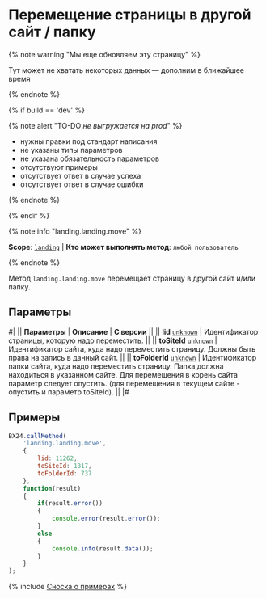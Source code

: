 # Перемещение страницы в другой сайт / папку

{% note warning "Мы еще обновляем эту страницу" %}

Тут может не хватать некоторых данных — дополним в ближайшее время

{% endnote %}

{% if build == 'dev' %}

{% note alert "TO-DO _не выгружается на prod_" %}

- нужны правки под стандарт написания
- не указаны типы параметров
- не указана обязательность параметров
- отсутствуют примеры
- отсутствует ответ в случае успеха
- отсутствует ответ в случае ошибки

{% endnote %}

{% endif %}

{% note info "landing.landing.move" %}

**Scope**: [`landing`](../../../scopes/permissions.md) | **Кто может выполнять метод**: `любой пользователь`

{% endnote %}

Метод `landing.landing.move` перемещает страницу в другой сайт и/или папку.

## Параметры

#|
|| **Параметры** | **Описание** | **С версии** ||
|| **lid**
[`unknown`](../../../data-types.md) | Идентификатор страницы, которую надо переместить. ||
|| **toSiteId**
[`unknown`](../../../data-types.md) | Идентификатор сайта, куда надо переместить страницу. Должны быть права на запись в данный сайт. ||
|| **toFolderId**
[`unknown`](../../../data-types.md) | Идентификатор папки сайта, куда надо переместить страницу. Папка должна находиться в указанном сайте. Для перемещения в корень сайта параметр следует опустить. (для перемещения в текущем сайте - опустить и параметр toSiteId). ||
|#

## Примеры

```js
BX24.callMethod(
    'landing.landing.move',
    {
        lid: 11262,
        toSiteId: 1817,
        toFolderId: 737
    },
    function(result)
    {
        if(result.error())
        {
            console.error(result.error());
        }
        else
        {
            console.info(result.data());
        }
    }
);
```

{% include [Сноска о примерах](../../../../_includes/examples.md) %}